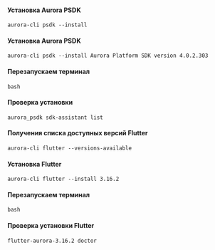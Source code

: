 #### Установка Aurora PSDK
```shell
aurora-cli psdk --install
```

#### Установка Aurora PSDK
```shell
aurora-cli psdk --install Aurora Platform SDK version 4.0.2.303
```

#### Перезапускаем терминал
```shell
bash  
```
#### Проверка установки
```shell
aurora_psdk sdk-assistant list
```

#### Получения списка доступных версий Flutter
```shell
aurora-cli flutter --versions-available
```

#### Установка Flutter
```shell
aurora-cli flutter --install 3.16.2
```
#### Перезапускаем терминал
```shell
bash  
```

#### Проверка установки Flutter
```shell
flutter-aurora-3.16.2 doctor
```
